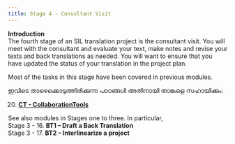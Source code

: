 ```yaml
---
title: Stage 4 - Consultant Visit
---
```


**Introduction**  
The fourth stage of an SIL translation project is the consultant visit. You will meet with the consultant and evaluate your text, make notes and revise your texts and back translations as needed. You will want to ensure that you have updated the status of your translation in the project plan.

Most of the tasks in this stage have been covered in previous modules.

ഇവിടെ താഴെക്കൊടുത്തിരിക്കുന്ന പാഠങ്ങൾ അതിനായി താങ്കളെ സഹായിക്കും:

20. [**CT - CollaborationTools**](20.Collaboration-tools.md)

See also modules in Stages one to three. In particular,  
Stage 3 - 16. **BT1 – Draft a Back Translation**    
Stage 3 - 17. **BT2 – Interlinearize a project** 
